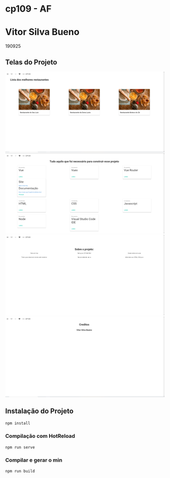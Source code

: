 # cp109 - AF
# Vitor Silva Bueno
190925 

## Telas do Projeto
![Tela básica do projeto](src/assets/Captura.png)
![Tela de documentação do projeto](src/assets/Documentation.png)
![Tela de sobre do projeto](src/assets/About.png)
![Tela de créditos do projeto](src/assets/Credits.png)

## Instalação do Projeto
```
npm install
```

### Compilação com HotReload
```
npm run serve
```

### Compilar e gerar o min
```
npm run build
```



